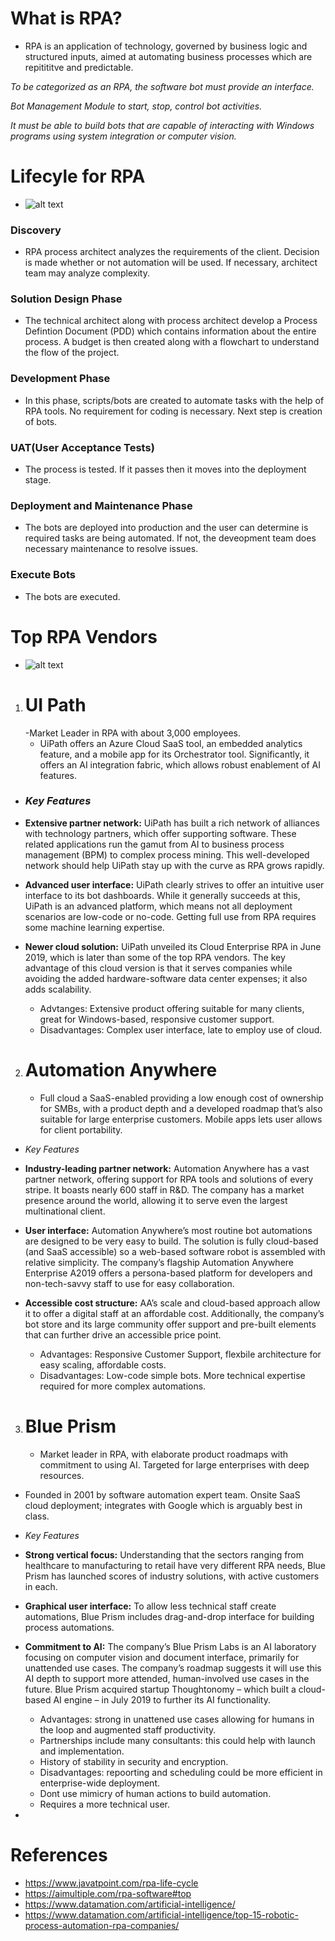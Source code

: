 # What is RPA?
- RPA is an application of technology, governed by business logic and structured inputs, aimed at automating business processes which are repitititve and predictable.

*To be categorized as an RPA, the software bot must provide an interface.*

*Bot Management Module to start, stop, control bot activities.*

*It must be able to build bots that are capable of interacting with Windows programs using system integration or computer vision.*


 
 # Lifecyle for RPA
- ![alt text](https://static.javatpoint.com/tutorial/rpa/images/rpa-life-cycle.png)



### Discovery
- RPA process architect analyzes the requirements of the client.  Decision is made whether or not automation will be used.  If necessary, architect team may analyze complexity.

### Solution Design Phase
- The technical architect along with process architect develop a Process Defintion Document (PDD) which contains information about the entire process.  A budget is then created along with a flowchart to understand the flow of the project.

### Development Phase
- In this phase, scripts/bots are created to automate tasks with the help of RPA tools. No requirement for coding is necessary.  Next step is creation of bots.

### UAT(User Acceptance Tests)
- The process is tested.  If it passes then it moves into the deployment stage.

### Deployment and Maintenance Phase
- The bots are deployed into production and the user can determine is required tasks are being automated.  If not, the deveopment team does necessary maintenance to resolve issues.

### Execute Bots
- The bots are executed.




# Top RPA Vendors
- ![alt text](https://ik.imagekit.io/ag/wp-content/uploads/2018/08/rpa-tools-list.jpeg)


1.  # **UI Path**
    -Market Leader in RPA with about 3,000 employees.  
    - UiPath offers an Azure Cloud SaaS tool, an embedded analytics feature, and a mobile app for its Orchestrator tool. Significantly, it offers an AI integration fabric, which allows robust enablement of AI features.
- ### *Key Features*
-  **Extensive partner network:** 
UiPath has built a rich network of alliances with technology partners, which offer supporting software. These related applications run the gamut from AI to business process management (BPM) to complex process mining. This well-developed network should help UiPath stay up with the curve as RPA grows rapidly.

- **Advanced user interface:** UiPath clearly strives to offer an intuitive user interface to its bot dashboards. While it generally succeeds at this, UiPath is an advanced platform, which means not all deployment scenarios are low-code or no-code. Getting full use from RPA requires some machine learning expertise.

- **Newer cloud solution:** UiPath unveiled its Cloud Enterprise RPA in June 2019, which is later than some of the top RPA vendors. The key advantage of this cloud version is that it serves companies while avoiding the added hardware-software data center expenses; it also adds scalability.
    - Advtanges:  Extensive product offering suitable for many clients, great for Windows-based, responsive customer support.
    - Disadvantages: Complex user interface, late to employ use of cloud.


2.  # **Automation Anywhere**

    - Full cloud a SaaS-enabled providing a low enough cost of ownership for SMBs, with a product depth and a developed roadmap that’s also suitable for large enterprise customers.  Mobile apps lets user allows for client portability.

 - *Key Features*
 - **Industry-leading partner network:** Automation Anywhere has a vast partner network, offering support for RPA tools and solutions of every stripe. It boasts nearly 600 staff in R&D. The company has a market presence around the world, allowing it to serve even the largest multinational client.

- **User interface:** Automation Anywhere’s most routine bot automations are designed to be very easy to build. The solution is fully cloud-based (and SaaS accessible) so a web-based software robot is assembled with relative simplicity. The company’s flagship Automation Anywhere Enterprise A2019 offers a persona-based platform for developers and non-tech-savvy staff to use for easy collaboration.

- **Accessible cost structure:** AA’s scale and cloud-based approach allow it to offer a digital staff at an affordable cost. Additionally, the company’s bot store and its large community offer support and pre-built elements that can further drive an accessible price point.
    - Advantages: Responsive Customer Support, flexbile architecture for easy scaling, affordable costs.
    - Disadvantages: Low-code simple bots.  More technical expertise required for more complex automations.




3. # **Blue Prism**
    - Market leader in RPA, with elaborate product roadmaps with commitment to using AI.  Targeted for large enterprises with deep resources.
- Founded in 2001 by software automation expert team.  Onsite SaaS cloud deployment; integrates with Google which is arguably best in class.

- *Key Features*
- **Strong vertical focus:** Understanding that the sectors ranging from healthcare to manufacturing to retail have very different RPA needs, Blue Prism has launched scores of industry solutions, with active customers in each.

- **Graphical user interface:** To allow less technical staff create automations, Blue Prism includes drag-and-drop interface for building process automations.

- **Commitment to AI:** The company’s Blue Prism Labs is an AI laboratory focusing on computer vision and document interface, primarily for unattended use cases. The company’s roadmap suggests it will use this AI depth to support more attended, human-involved use cases in the future. Blue Prism acquired startup Thoughtonomy – which built a cloud-based AI engine – in July 2019 to further its AI functionality.
    - Advantages: strong in unattened use cases allowing for humans in the loop and augmented staff productivity.
    - Partnerships include many consultants: this could help with launch and implementation.
    - History of stability in security and encryption.
    - Disadvantages: repoorting and scheduling could be more efficient in enterprise-wide deployment.
    - Dont use mimicry of human actions to build automation.
    - Requires a more technical user.

-

# References
- https://www.javatpoint.com/rpa-life-cycle
- https://aimultiple.com/rpa-software#top
- https://www.datamation.com/artificial-intelligence/
- https://www.datamation.com/artificial-intelligence/top-15-robotic-process-automation-rpa-companies/

